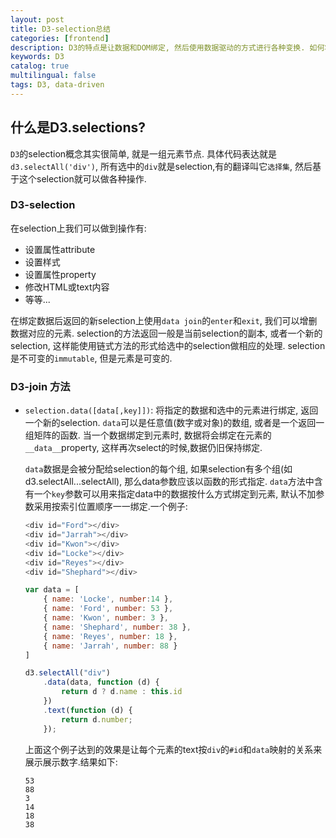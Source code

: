 ```yaml
---
layout: post
title: D3-selection总结
categories: [frontend]
description: D3的特点是让数据和DOM绑定, 然后使用数据驱动的方式进行各种变换. 如何将数据和selection绑定是本节的关注点.
keywords: D3
catalog: true
multilingual: false
tags: D3, data-driven
---
```


## 什么是D3.selections?
`D3`的selection概念其实很简单, 就是一组元素节点. 具体代码表达就是`d3.selectAll('div')`, 所有选中的`div`就是selection,有的翻译叫它`选择集`, 然后基于这个selection就可以做各种操作.

### D3-selection
在selection上我们可以做到操作有: 
- 设置属性attribute
- 设置样式
- 设置属性property
- 修改HTML或text内容
- 等等...

在绑定数据后返回的新selection上使用`data join`的`enter`和`exit`, 我们可以增删数据对应的元素.
selection的方法返回一般是当前selection的副本, 或者一个新的selection, 这样能使用链式方法的形式给选中的selection做相应的处理.
selection是不可变的`immutable`, 但是元素是可变的.

### D3-join 方法
- `selection.data([data[,key]])`: 将指定的数据和选中的元素进行绑定, 返回一个新的selection. `data`可以是任意值(数字或对象)的数组, 或者是一个返回一组矩阵的函数. 当一个数据绑定到元素时, 数据将会绑定在元素的`__data__`property, 这样再次select的时候,数据仍旧保持绑定.
 
  `data`数据是会被分配给selection的每个组, 如果selection有多个组(如d3.selectAll...selectAll), 那么data参数应该以函数的形式指定.
  `data`方法中含有一个`key`参数可以用来指定data中的数据按什么方式绑定到元素, 默认不加参数采用按索引位置顺序一一绑定.一个例子:
  ```javascript
  <div id="Ford"></div>
  <div id="Jarrah"></div>
  <div id="Kwon"></div>
  <div id="Locke"></div>
  <div id="Reyes"></div>
  <div id="Shephard"></div>
  
  var data = [
      { name: 'Locke', number:14 },
      { name: 'Ford', number: 53 },
      { name: 'Kwon', number: 3 },
      { name: 'Shephard', number: 38 },
      { name: 'Reyes', number: 18 },
      { name: 'Jarrah', number: 88 }
  ]
  
  d3.selectAll("div")
      .data(data, function (d) {
          return d ? d.name : this.id
      })
      .text(function (d) {
          return d.number;
      });
  ```
  上面这个例子达到的效果是让每个元素的text按`div`的`#id`和`data`映射的关系来展示展示数字.结果如下:
  ```
  53
  88
  3
  14
  18
  38
  ```
  
